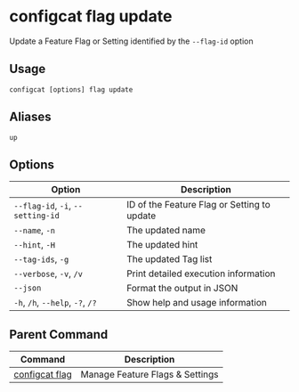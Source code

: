 # configcat flag update
Update a Feature Flag or Setting identified by the `--flag-id` option
## Usage
```
configcat [options] flag update
```
## Aliases
`up`
## Options
| Option | Description |
| ------ | ----------- |
| `--flag-id`, `-i`, `--setting-id` | ID of the Feature Flag or Setting to update |
| `--name`, `-n` | The updated name |
| `--hint`, `-H` | The updated hint |
| `--tag-ids`, `-g` | The updated Tag list |
| `--verbose`, `-v`, `/v` | Print detailed execution information |
| `--json` | Format the output in JSON |
| `-h`, `/h`, `--help`, `-?`, `/?` | Show help and usage information |
## Parent Command
| Command | Description |
| ------ | ----------- |
| [configcat flag](configcat-flag.md) | Manage Feature Flags & Settings |
